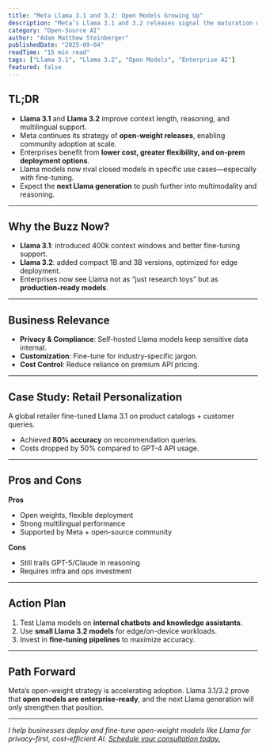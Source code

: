 ```yaml
---
title: "Meta Llama 3.1 and 3.2: Open Models Growing Up"
description: "Meta’s Llama 3.1 and 3.2 releases signal the maturation of open-weight models for enterprise. Learn what’s new and how to use them strategically."
category: "Open-Source AI"
author: "Adam Matthew Steinberger"
publishedDate: "2025-09-04"
readTime: "15 min read"
tags: ["Llama 3.1", "Llama 3.2", "Open Models", "Enterprise AI"]
featured: false
---
```


## TL;DR
- **Llama 3.1** and **Llama 3.2** improve context length, reasoning, and multilingual support.  
- Meta continues its strategy of **open-weight releases**, enabling community adoption at scale.  
- Enterprises benefit from **lower cost, greater flexibility, and on-prem deployment options**.  
- Llama models now rival closed models in specific use cases—especially with fine-tuning.  
- Expect the **next Llama generation** to push further into multimodality and reasoning.  

---

## Why the Buzz Now?

- **Llama 3.1**: introduced 400k context windows and better fine-tuning support.  
- **Llama 3.2**: added compact 1B and 3B versions, optimized for edge deployment.  
- Enterprises now see Llama not as “just research toys” but as **production-ready models**.  

---

## Business Relevance

- **Privacy & Compliance**: Self-hosted Llama models keep sensitive data internal.  
- **Customization**: Fine-tune for industry-specific jargon.  
- **Cost Control**: Reduce reliance on premium API pricing.  

---

## Case Study: Retail Personalization

A global retailer fine-tuned Llama 3.1 on product catalogs + customer queries.  
- Achieved **80% accuracy** on recommendation queries.  
- Costs dropped by 50% compared to GPT-4 API usage.  

---

## Pros and Cons

**Pros**  
- Open weights, flexible deployment  
- Strong multilingual performance  
- Supported by Meta + open-source community  

**Cons**  
- Still trails GPT-5/Claude in reasoning  
- Requires infra and ops investment  

---

## Action Plan

1. Test Llama models on **internal chatbots and knowledge assistants**.  
2. Use **small Llama 3.2 models** for edge/on-device workloads.  
3. Invest in **fine-tuning pipelines** to maximize accuracy.  

---

## Path Forward

Meta’s open-weight strategy is accelerating adoption. Llama 3.1/3.2 prove that **open models are enterprise-ready**, and the next Llama generation will only strengthen that position.  

---

*I help businesses deploy and fine-tune open-weight models like Llama for privacy-first, cost-efficient AI. [Schedule your consultation today.](/services/ai-consulting)*
